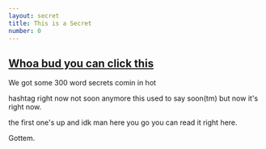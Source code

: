 ```yaml
---
layout: secret
title: This is a Secret
number: 0
---
```


## <a href="https://www.youtube.com/watch?v=gMUEFZXkmDA">Whoa bud you can click this</a>

We got some 300 word secrets comin in hot

hashtag right now not soon anymore this used to say soon(tm) but now it's right now.

the first one's up and idk man here you go you can read it right <a style="cursor: pointer">here</a>.

Gottem.
